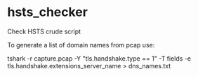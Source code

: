 # hsts_checker

Check HSTS crude script

To generate a list of domain names from pcap use:

tshark -r capture.pcap -Y "tls.handshake.type == 1" -T fields -e tls.handshake.extensions_server_name > dns_names.txt
